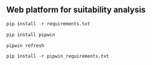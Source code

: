 ## Web platform for suitability analysis

```python
pip install -r requirements.txt
```
```python
pip install pipwin
```
```python
pipwin refresh
```
```python
pip install -r pipwin_requirements.txt
```